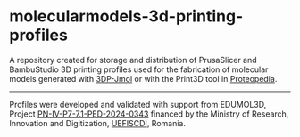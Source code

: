 # molecularmodels-3d-printing-profiles
A repository created for storage and distribution of PrusaSlicer and BambuStudio 3D printing profiles used for the fabrication of molecular models generated with [3DP-Jmol](https://github.com/mariusmihasan/3DP-Jmol) or with the Print3D tool in [Proteopedia](https://proteopedia.org/wiki/index.php/Main_Page).

-------------------------------------------
Profiles were developed and validated with support from EDUMOL3D, Project [PN-IV-P7-7.1-PED-2024-0343](http://cercetare.bio.uaic.ro/grupuri/bioactive/content/grants/PED2024_mm.html) financed by the Ministry of Research, Innovation and Digitization, [UEFISCDI](https://uefiscdi.gov.ro/), Romania.
